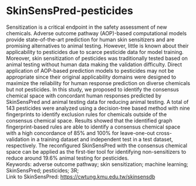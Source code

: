 # SkinSensPred-pesticides  
Sensitization is a critical endpoint in the safety assessment of new chemicals. Adverse outcome pathway (AOP)-based computational models provide state-of-the-art prediction for human skin sensitizers and are promising alternatives to animal testing. However, little is known about their applicability to pesticides due to scarce pesticide data for model training. Moreover, skin sensitization of pesticides was traditionally tested based on animal testing without human data making the validation difficulty. Direct application of AOP-based prediction models to pesticides may not be appropriate since their original applicability domains were designed to maximize the reliability for human response prediction on diverse chemicals but not pesticides. In this study, we proposed to identify the consensus chemical space with concordant human responses predicted by SkinSensPred and animal testing data for reducing animal testing. A total of 143 pesticides were analyzed using a decision-tree based method with nine fingerprints to identify exclusion rules for chemicals outside of the consensus chemical space. Results showed that the identified graph fingerprint-based rules are able to identify a consensus chemical space with a high concordance of 85% and 100% for leave-one-out cross-validation in a training dataset and independent test in a test dataset, respectively. The reconfigured SkinSensPred with the consensus chemical space can be applied as the first-tier tool for identifying non-sensitizers to reduce around 19.6% animal testing for pesticides.   
Keywords: adverse outcome pathway; skin sensitization; machine learning; SkinSensPred; pesticides; 3R;   
Link to SkinSensPred: https://cwtung.kmu.edu.tw/skinsensdb
